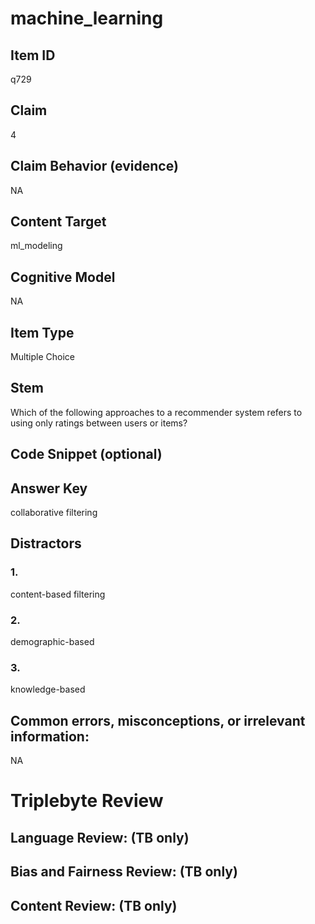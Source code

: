 # machine_learning

## Item ID
q729

## Claim
4

## Claim Behavior (evidence)
NA

## Content Target
ml_modeling

## Cognitive Model
NA

## Item Type
Multiple Choice

## Stem
Which of the following approaches to a recommender system refers to using only ratings between users or items?

## Code Snippet (optional)


## Answer Key
collaborative filtering

## Distractors

### 1.
content-based filtering

### 2.
demographic-based

### 3.
knowledge-based

## Common errors, misconceptions, or irrelevant information:
NA

# Triplebyte Review


## Language Review: (TB only)


## Bias and Fairness Review: (TB only)


## Content Review: (TB only)

